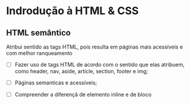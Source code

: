 # Indrodução à HTML & CSS 

## HTML semântico

Atribui sentido as tags HTML, pois resulta em páginas mais acessíveis e com melhor ranqueamento

- [ ] Fazer uso de tags HTML de acordo com o sentido que elas atribuem, como header, nav, aside, article, section, footer e img;

- [ ] Páginas semanticas e acessíveis;

- [ ] Compreender a diferençã de elemento inline e de bloco